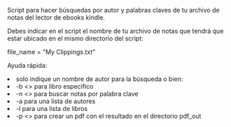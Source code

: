 Script para hacer búsquedas por autor y palabras claves de tu archivo de notas del lector de ebooks kindle.

Debes indicar en el script el nombre de tu archivo de notas que tendrá que estar ubicado en el mismo directorio del script:

file_name = "My Clippings.txt"

Ayuda rápida:	

<li>solo indique un nombre de autor para la búsqueda o bien:
<li>-b <<libro>> para libro especifico
<li>-n <<palabra>> para buscar notas por palabra clave
<li>-a para una lista de autores
<li>-l para una lista de libros
<li>-p <<palabra_clave>> para crear un pdf con el resultado en el directorio pdf_out
